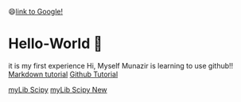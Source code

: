
:smile:[link to Google!](http://google.com)
# Hello-World :notebook:
it is my first experience
Hi,
Myself Munazir is learning to use github!!
[Markdown tutorial](https://guides.github.com/features/mastering-markdown/)
[Github Tutorial](https://guides.github.com/activities/hello-world/)


<a href="https://github.com/Munazir/Hello-World/blob/master/test2.ipynb">myLib Scipy</a>
<a href="Hello-World/test2.ipynb">myLib Scipy New</a>
